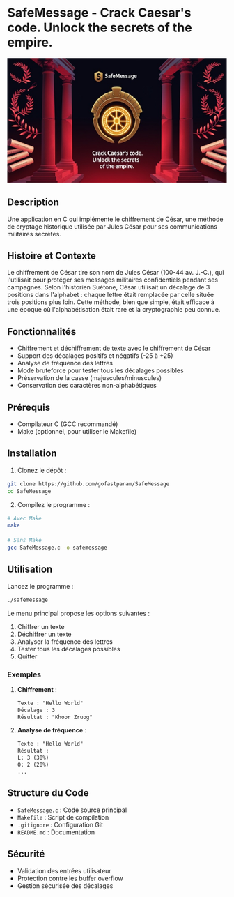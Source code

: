 # SafeMessage - Crack Caesar's code. Unlock the secrets of the empire.

<div>
  <img src="safemessage.jpg" alt="safemessage" width="600">
</div>

## Description

Une application en C qui implémente le chiffrement de César, une méthode de cryptage historique utilisée par Jules César pour ses communications militaires secrètes.

## Histoire et Contexte

Le chiffrement de César tire son nom de Jules César (100-44 av. J.-C.), qui l'utilisait pour protéger ses messages militaires confidentiels pendant ses campagnes. Selon l'historien Suétone, César utilisait un décalage de 3 positions dans l'alphabet : chaque lettre était remplacée par celle située trois positions plus loin. Cette méthode, bien que simple, était efficace à une époque où l'alphabétisation était rare et la cryptographie peu connue.

## Fonctionnalités

- Chiffrement et déchiffrement de texte avec le chiffrement de César
- Support des décalages positifs et négatifs (-25 à +25)
- Analyse de fréquence des lettres
- Mode bruteforce pour tester tous les décalages possibles
- Préservation de la casse (majuscules/minuscules)
- Conservation des caractères non-alphabétiques

## Prérequis

- Compilateur C (GCC recommandé)
- Make (optionnel, pour utiliser le Makefile)

## Installation

1. Clonez le dépôt :
```bash
git clone https://github.com/gofastpanam/SafeMessage
cd SafeMessage
```

2. Compilez le programme :
```bash
# Avec Make
make

# Sans Make
gcc SafeMessage.c -o safemessage
```

## Utilisation

Lancez le programme :
```bash
./safemessage
```

Le menu principal propose les options suivantes :
1. Chiffrer un texte
2. Déchiffrer un texte
3. Analyser la fréquence des lettres
4. Tester tous les décalages possibles
5. Quitter

### Exemples

1. **Chiffrement** :
   ```
   Texte : "Hello World"
   Décalage : 3
   Résultat : "Khoor Zruog"
   ```

2. **Analyse de fréquence** :
   ```
   Texte : "Hello World"
   Résultat :
   L: 3 (30%)
   O: 2 (20%)
   ...
   ```

## Structure du Code

- `SafeMessage.c` : Code source principal
- `Makefile` : Script de compilation
- `.gitignore` : Configuration Git
- `README.md` : Documentation

## Sécurité

- Validation des entrées utilisateur
- Protection contre les buffer overflow
- Gestion sécurisée des décalages
